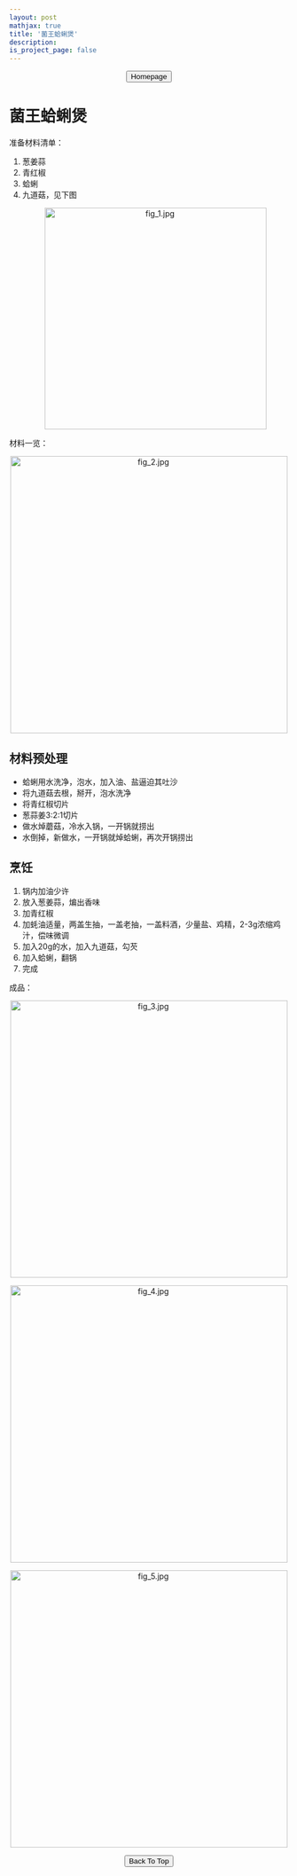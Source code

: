 ```yaml
---
layout: post
mathjax: true
title: '菌王蛤蜊煲'
description: 
is_project_page: false
---
```



<p style="text-align:center;">
<button type="button" onclick="window.location.href='index.html';">Homepage</button>
</p>

# 菌王蛤蜊煲
准备材料清单：
1. 葱姜蒜
2. 青红椒
3. 蛤蜊
4. 九道菇，见下图
    <p align="center">
        <img src="https://drive.google.com/uc?export=view&id=14q49l4SuCtqnx_XAOfQ4bTSUylsp_Iv6" alt="fig_1.jpg" width="400">
    </p>

材料一览：
<p align="center">
    <img src="https://drive.google.com/uc?export=view&id=1_WjvQl_LCOkqM7J-kC-LF3rd0GP09Lka" alt="fig_2.jpg" width="500">
</p>

## 材料预处理
- 蛤蜊用水洗净，泡水，加入油、盐逼迫其吐沙
- 将九道菇去根，掰开，泡水洗净
- 将青红椒切片
- 葱蒜姜3:2:1切片
- 做水焯蘑菇，冷水入锅，一开锅就捞出
- 水倒掉，新做水，一开锅就焯蛤蜊，再次开锅捞出

## 烹饪
1. 锅内加油少许
2. 放入葱姜蒜，煸出香味
3. 加青红椒
4. 加蚝油适量，两盖生抽，一盖老抽，一盖料酒，少量盐、鸡精，2-3g浓缩鸡汁，偿味微调
5. 加入20g的水，加入九道菇，勾芡
6. 加入蛤蜊，翻锅
7. 完成

成品：
<p align="center">
    <img src="https://drive.google.com/uc?export=view&id=1i5IzwsYrY3K8tdK4fmC2T5Q3UUjbjvx0" alt="fig_3.jpg" width="500">
</p>

<p align="center">
    <img src="https://drive.google.com/uc?export=view&id=1yxsRt89qTvJFLqjJ5wEW1Iyyquxc7qOh" alt="fig_4.jpg" width="500">
</p>

<p align="center">
    <img src="https://drive.google.com/uc?export=view&id=1g5S2HDtXK_ykHdtAVEklmqME3ExNAz8Z" alt="fig_5.jpg" width="500">
</p>



<p style="text-align:center;">
<button type="button" onclick="window.location.href='#top';">Back To Top</button>
<p>
